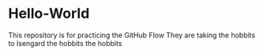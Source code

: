 # Hello-World
This repository is for practicing the GitHub Flow
They are taking the hobbits to Isengard
the hobbits the hobbits
